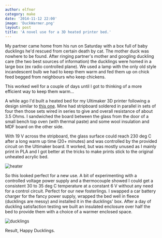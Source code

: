 ```yaml
---
author: elfnor
category: make
date: '2014-11-12 22:00'
image: 'DuckWarmer.png'
layout: post
title: 'A novel use for a 3D heated printer bed.'
---
```


My partner came home from his run on Saturday with a box full of baby ducklings he\'d rescued from certain death by cat. The mother duck was nowhere to be found. After ringing partner\'s mother and googling duckling care (the two best sources of information) the ducklings were homed in a large box (ex radio controlled plane). We used a lamp with the only old style incandescent bulb we had to keep them warm and fed them up on chick feed begged from neighbours who keep chickens.

This worked well for a couple of days until I got to thinking of a more efficient way to keep them warm\...

A while ago I\'d built a heated bed for my Ultimaker 3D printer following a design similar to [this one](http://www.thingiverse.com/thing:12727). Mine had stripboard soldered in parallel in sets of four then those sets wired in series to give and overall resistance of about 3.5 Ohms. I sandwiched the board between the glass from the door of a small bench top oven (with thermal paste) and some wool insulation and MDF board on the other side.

With 19 V across the stripboard, the glass surface could reach 230 deg C after a long warm up time (20+ minutes) and was controlled by the provided circuit on the Ultimaker board. It worked, but was mostly unused as I mainly print in PLA and I got better at the tricks to make prints stick to the original unheated acrylic bed.

![heater](%7B%7B%20site.baseurl%20%7D%7D/images/duckling_heater_crop.png)

So this looked perfect for a new use. A bit of experimenting with a controlled voltage power supply and a thermocouple showed I could get a consistent 30 to 35 deg C temperature at a constant 6 V without any need for a control circuit. Perfect for our new fosterlings. I swapped a car battery charger for the fancy power supply, wrapped the bed well in fleece (ducklings are messy) and installed it in the ducklings\' box. After a day of duckling satisfaction testing we built an insulated enclosure over half the bed to provide them with a choice of a warmer enclosed space.

![ducklings](%7B%7B%20site.baseurl%20%7D%7D/images/ducklings_crop_02.png)

Result, Happy Ducklings.
